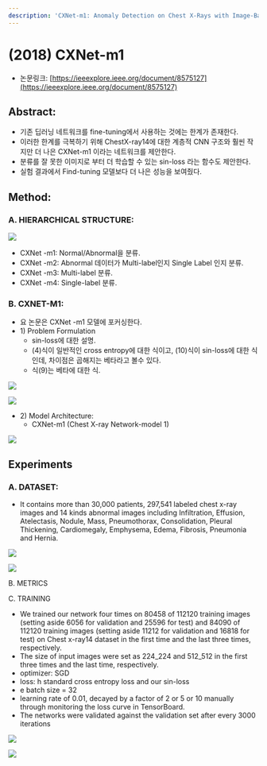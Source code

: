```yaml
---
description: 'CXNet-m1: Anomaly Detection on Chest X-Rays with Image-Based Deep Learning'
---
```


# \(2018\) CXNet-m1

* 논문링크: [https://ieeexplore.ieee.org/document/8575127](https://ieeexplore.ieee.org/document/8575127)

## Abstract:

* 기존 딥러닝 네트워크를 fine-tuning에서 사용하는 것에는 한계가 존재한다.
* 이러한 한계를 극복하기 위해 ChestX-ray14에 대한 계층적 CNN 구조와 훨씬 작지만 더 나은 CXNet-m1 이라는 네트워크를 제안한다.
* 분류를 잘 못한 이미지로 부터 더 학습할 수 있는 sin-loss 라는 함수도 제안한다.
* 실험 결과에서 Find-tuning 모델보다 더 나은 성능을 보여줬다.

## Method: 

### A. HIERARCHICAL STRUCTURE:

![](../.gitbook/assets/image%20%2847%29.png)

* CXNet -m1: Normal/Abnormal을 분류.
* CXNet -m2: Abnormal 데이터가 Multi-label인지 Single Label 인지 분류.
* CXNet -m3: Multi-label 분류.
* CXNet -m4: Single-label 분류.

### B. CXNET-M1:

* 요 논문은 CXNet -m1 모델에 포커싱한다.
* 1\) Problem Formulation 
  * sin-loss에 대한 설명.
  * \(4\)식이 일반적인 cross entropy에 대한 식이고, \(10\)식이 sin-loss에 대한 식인데, 차이점은 곱해지는 베타라고 볼수 있다.
  * 식\(9\)는 베타에 대한 식.

![](../.gitbook/assets/image%20%28141%29.png)

![](../.gitbook/assets/image%20%28147%29.png)

* 2\) Model Architecture:
  * CXNet-m1 \(Chest X-ray Network-model 1\)

![](../.gitbook/assets/image%20%2834%29.png)

## Experiments

### A. DATASET:

* It contains more than 30,000 patients, 297,541 labeled chest x-ray images and 14 kinds abnormal images including Infiltration, Effusion, Atelectasis, Nodule, Mass, Pneumothorax, Consolidation, Pleural Thickening, Cardiomegaly, Emphysema, Edema, Fibrosis, Pneumonia and Hernia.

![](../.gitbook/assets/image%20%2879%29.png)

![](../.gitbook/assets/image%20%28113%29.png)

B. METRICS

C. TRAINING

* We trained our network four times on 80458 of 112120 training images \(setting aside 6056 for validation and 25596 for test\) and 84090 of 112120 training images \(setting aside 11212 for validation and 16818 for test\) on Chest x-ray14 dataset in the first time and the last three times, respectively.
* The size of input images were set as 224_224 and 512_512 in the first three times and the last time, respectively. 
* optimizer: SGD
* loss: h standard cross entropy loss and our sin-loss
* e batch size = 32
* learning rate of 0.01, decayed by a factor of 2 or 5 or 10 manually through monitoring the loss curve in TensorBoard.
* The networks were validated against the validation set after every 3000 iterations

![](../.gitbook/assets/image%20%2833%29.png)

![](../.gitbook/assets/image%20%284%29.png)

